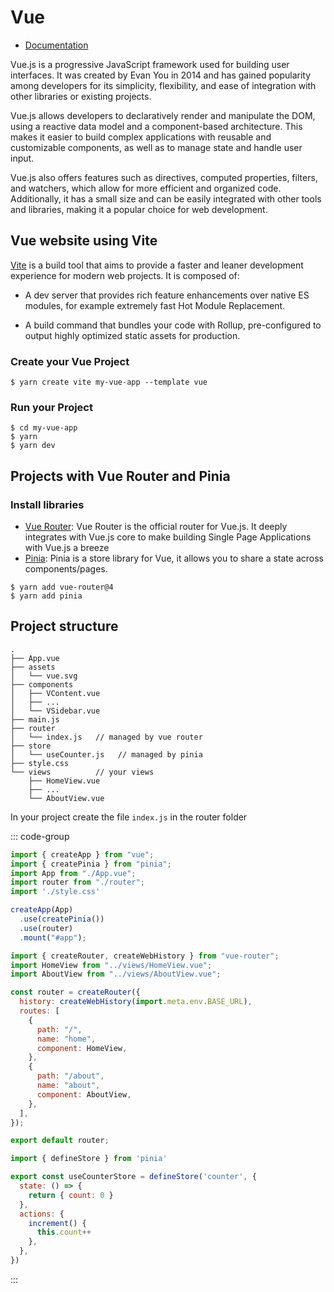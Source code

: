 # Vue 

* [Documentation](https://vuejs.org/guide/introduction.html)

Vue.js is a progressive JavaScript framework used for building user interfaces. It was created by Evan You in 2014 and has gained popularity among developers for its simplicity, flexibility, and ease of integration with other libraries or existing projects.

Vue.js allows developers to declaratively render and manipulate the DOM, using a reactive data model and a component-based architecture. This makes it easier to build complex applications with reusable and customizable components, as well as to manage state and handle user input.

Vue.js also offers features such as directives, computed properties, filters, and watchers, which allow for more efficient and organized code. Additionally, it has a small size and can be easily integrated with other tools and libraries, making it a popular choice for web development.

## Vue website using Vite

[Vite](https://vitejs.dev) is a build tool that aims to provide a faster and leaner development experience for modern web projects. It is composed of:

* A dev server that provides rich feature enhancements over native ES modules, for example extremely fast Hot Module Replacement.

* A build command that bundles your code with Rollup, pre-configured to output highly optimized static assets for production.

### Create your Vue Project

```
$ yarn create vite my-vue-app --template vue
```

### Run your Project

```
$ cd my-vue-app
$ yarn
$ yarn dev
```

## Projects with Vue Router and Pinia 

### Install libraries

* [Vue Router](https://router.vuejs.org): Vue Router is the official router for Vue.js. It deeply integrates with Vue.js core to make building Single Page Applications with Vue.js a breeze
* [Pinia](https://pinia.vuejs.org): Pinia is a store library for Vue, it allows you to share a state across components/pages. 

```
$ yarn add vue-router@4
$ yarn add pinia
```

## Project structure

```
.
├── App.vue
├── assets
│   └── vue.svg
├── components
│   ├── VContent.vue
│   ├── ...
│   └── VSidebar.vue
├── main.js
├── router
│   └── index.js   // managed by vue router
├── store
│   └── useCounter.js   // managed by pinia
├── style.css
└── views          // your views
    ├── HomeView.vue
    ├── ...
    └── AboutView.vue
```


In your project create the file `index.js` in the router folder

::: code-group
```js [main.js]
import { createApp } from "vue";
import { createPinia } from "pinia";
import App from "./App.vue";
import router from "./router";
import './style.css'

createApp(App)
  .use(createPinia())
  .use(router)
  .mount("#app");
```

```js [router/index.js]
import { createRouter, createWebHistory } from "vue-router";
import HomeView from "../views/HomeView.vue";
import AboutView from "../views/AboutView.vue";

const router = createRouter({
  history: createWebHistory(import.meta.env.BASE_URL),
  routes: [
    {
      path: "/",
      name: "home",
      component: HomeView,
    },
    {
      path: "/about",
      name: "about",
      component: AboutView,
    },
  ],
});

export default router;
```

```js [store/useCounter.js]
import { defineStore } from 'pinia'

export const useCounterStore = defineStore('counter', {
  state: () => {
    return { count: 0 }
  },
  actions: {
    increment() {
      this.count++
    },
  },
})
```

:::